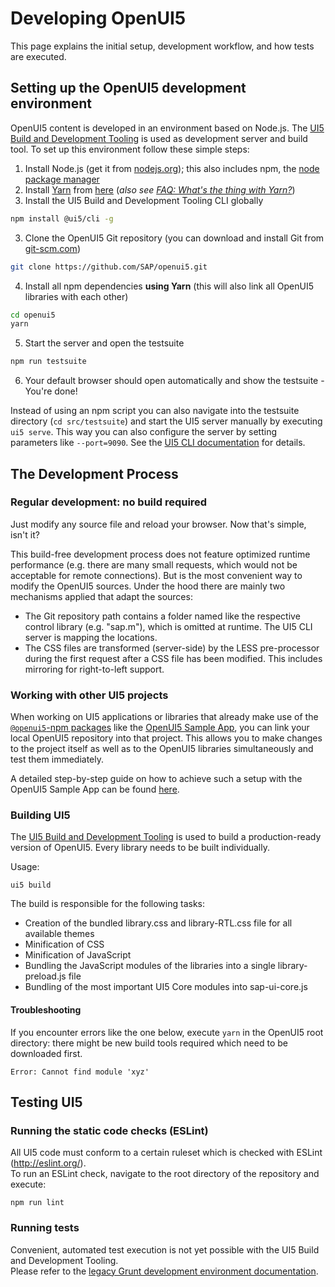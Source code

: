 
Developing OpenUI5
==============

This page explains the initial setup, development workflow, and how tests are executed.

Setting up the OpenUI5 development environment
------------------------------------------

OpenUI5 content is developed in an environment based on Node.js. The [UI5 Build and Development Tooling](https://github.com/SAP/ui5-tooling) is used as development server and build tool. To set up this environment follow these simple steps:

1. Install Node.js (get it from [nodejs.org](http://nodejs.org/)); this also includes npm, the [node package manager](https://docs.npmjs.com/getting-started/what-is-npm)
2. Install [Yarn](https://yarnpkg.com/en/) from [here](https://yarnpkg.com/en/docs/install) (*also see [FAQ: What's the thing with Yarn?](https://github.com/SAP/ui5-tooling#whats-the-thing-with-yarn)*)
2. Install the UI5 Build and Development Tooling CLI globally
```sh
npm install @ui5/cli -g
```
3. Clone the OpenUI5 Git repository (you can download and install Git from [git-scm.com](http://git-scm.com/download))
```sh
git clone https://github.com/SAP/openui5.git
```
4. Install all npm dependencies **using Yarn** (this will also link all OpenUI5 libraries with each other)
```sh
cd openui5
yarn
```
5. Start the server and open the testsuite
```sh
npm run testsuite
```
6. Your default browser should open automatically and show the testsuite - You're done!

Instead of using an npm script you can also navigate into the testsuite directory (`cd src/testsuite`) and start the UI5 server manually by executing `ui5 serve`. This way you can also configure the server by setting parameters like `--port=9090`. See the [UI5 CLI documentation](https://github.com/SAP/ui5-cli#serve) for details.

The Development Process
-----------------------

### Regular development: no build required

Just modify any source file and reload your browser. Now that's simple, isn't it?

This build-free development process does not feature optimized runtime performance (e.g. there are many small requests, which would not be acceptable for remote connections). But is the most convenient way to modify the OpenUI5 sources. Under the hood there are mainly two mechanisms applied that adapt the sources:

 * The Git repository path contains a folder named like the respective control library (e.g. "sap.m"), which is omitted at runtime. The UI5 CLI server is mapping the locations.
 * The CSS files are transformed (server-side) by the LESS pre-processor during the first request after a CSS file has been modified. This includes mirroring for right-to-left support.

### Working with other UI5 projects

When working on UI5 applications or libraries that already make use of the [`@openui5`-npm packages](https://www.npmjs.com/org/openui5) like the [OpenUI5 Sample App](https://github.com/SAP/openui5-sample-app), you can link your local OpenUI5 repository into that project. This allows you to make changes to the project itself as well as to the OpenUI5 libraries simultaneously and test them immediately.

A detailed step-by-step guide on how to achieve such a setup with the OpenUI5 Sample App can be found [here](https://github.com/SAP/openui5-sample-app#working-with-local-dependencies).

### Building UI5

The [UI5 Build and Development Tooling](https://github.com/SAP/ui5-tooling) is used to build a production-ready version of OpenUI5. Every library needs to be built individually. 

Usage:
```
ui5 build
```

The build is responsible for the following tasks:

 * Creation of the bundled library.css and library-RTL.css file for all available themes
 * Minification of CSS
 * Minification of JavaScript
 * Bundling the JavaScript modules of the libraries into a single library-preload.js file
 * Bundling of the most important UI5 Core modules into sap-ui-core.js

#### Troubleshooting

If you encounter errors like the one below, execute `yarn` in the OpenUI5 root directory: there might be new build tools required which need to be downloaded first.

```
Error: Cannot find module 'xyz'
```

Testing UI5
-----------

### Running the static code checks (ESLint)

All UI5 code must conform to a certain ruleset which is checked with ESLint (http://eslint.org/).  
To run an ESLint check, navigate to the root directory of the repository and execute:
```
npm run lint
```

### Running tests
Convenient, automated test execution is not yet possible with the UI5 Build and Development Tooling.  
Please refer to the [legacy Grunt development environment documentation](developing_legacy_grunt.md).
